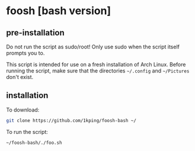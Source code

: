 # foosh  [bash version]


## pre-installation
Do not run the script as sudo/root! Only use sudo when the script itself prompts you to.

This script is intended for use on a fresh installation of Arch Linux. Before running the script, make sure that the directories ```~/.config``` and ```~/Pictures``` don't exist.

## installation
To download:
```sh
git clone https://github.com/1kping/foosh-bash ~/
```
To run the script:
```sh
~/foosh-bash/./foo.sh
```

